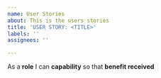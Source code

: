 ```yaml
---
name: User Stories
about: This is the users stories
title: 'USER STORY: <TITLE>'
labels: ''
assignees: ''

---
```


As a **role** I can **capability** so that **benefit received**
